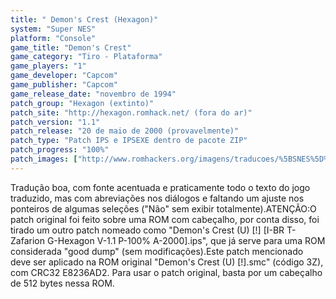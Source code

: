 ```yaml
---
title: " Demon's Crest (Hexagon)"
system: "Super NES"
platform: "Console"
game_title: "Demon's Crest"
game_category: "Tiro - Plataforma"
game_players: "1"
game_developer: "Capcom"
game_publisher: "Capcom"
game_release_date: "novembro de 1994"
patch_group: "Hexagon (extinto)"
patch_site: "http://hexagon.romhack.net/ (fora do ar)"
patch_version: "1.1"
patch_release: "20 de maio de 2000 (provavelmente)"
patch_type: "Patch IPS e IPSEXE dentro de pacote ZIP"
patch_progress: "100%"
patch_images: ["http://www.romhackers.org/imagens/traducoes/%5BSNES%5D%20Demon's%20Crest%20-%20Hexagon%20-%201.png","http://www.romhackers.org/imagens/traducoes/%5BSNES%5D%20Demon's%20Crest%20-%20Hexagon%20-%202.png","http://www.romhackers.org/imagens/traducoes/%5BSNES%5D%20Demon's%20Crest%20-%20Hexagon%20-%203.png"]
---
```

Tradução boa, com fonte acentuada e praticamente todo o texto do jogo traduzido, mas com abreviações nos diálogos e faltando um ajuste nos ponteiros de algumas seleções ("Não" sem exibir totalmente).ATENÇÃO:O patch original foi feito sobre uma ROM com cabeçalho, por conta disso, foi tirado um outro patch nomeado como "Demon's Crest (U) [!] [I-BR T-Zafarion G-Hexagon V-1.1 P-100% A-2000].ips", que já serve para uma ROM considerada "good dump" (sem modificações).Este patch mencionado deve ser aplicado na ROM original "Demon's Crest (U) [!].smc" (código 3Z), com CRC32 E8236AD2. Para usar o patch original, basta por um cabeçalho de 512 bytes nessa ROM.
